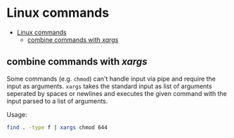 # Linux commands

- [Linux commands](#linux-commands)
  - [combine commands with *xargs*](#combine-commands-with-xargs)

## combine commands with *xargs*

Some commands (e.g. `chmod`) can't handle input via pipe and require the input as arguments. `xargs` takes the standard input as list of arguments seperated by spaces or newlines and executes the given command with the input parsed to a list of arguments.

Usage:
```bash
find . -type f | xargs chmod 644
```
